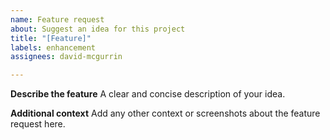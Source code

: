```yaml
---
name: Feature request
about: Suggest an idea for this project
title: "[Feature]"
labels: enhancement
assignees: david-mcgurrin

---
```


**Describe the feature**
A clear and concise description of your idea.

**Additional context**
Add any other context or screenshots about the feature request here.

<!-- Thank you for helping to make Dav's Travels better! -->
